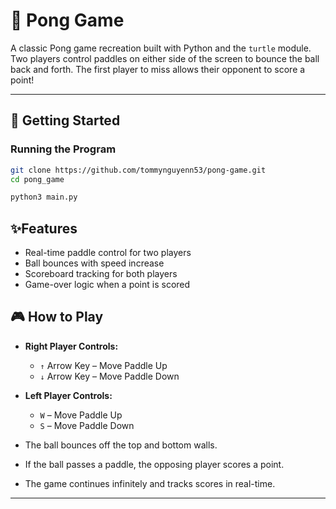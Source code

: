 # 🏓 Pong Game

A classic Pong game recreation built with Python and the `turtle` module. Two players control paddles on either side of the screen to bounce the ball back and forth. The first player to miss allows their opponent to score a point!

---

## 🚀 Getting Started

### Running the Program

```bash
git clone https://github.com/tommynguyenn53/pong-game.git
cd pong_game
```

```bash
python3 main.py
```

## ✨Features
- Real-time paddle control for two players 
- Ball bounces with speed increase 
- Scoreboard tracking for both players 
- Game-over logic when a point is scored

## 🎮 How to Play

- **Right Player Controls:**
  - `↑` Arrow Key – Move Paddle Up  
  - `↓` Arrow Key – Move Paddle Down

- **Left Player Controls:**
  - `W` – Move Paddle Up  
  - `S` – Move Paddle Down

- The ball bounces off the top and bottom walls.
- If the ball passes a paddle, the opposing player scores a point.
- The game continues infinitely and tracks scores in real-time.

---

